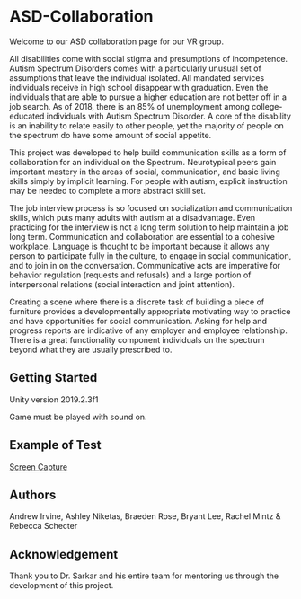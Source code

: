 # ASD-Collaboration
Welcome to our ASD collaboration page for our VR group. 

All disabilities come with social stigma and presumptions of incompetence. Autism Spectrum Disorders comes with a particularly unusual set of assumptions that leave the individual isolated. All mandated services individuals receive in high school disappear with graduation.  Even the individuals that are able to pursue a higher education are not better off in a job search. As of 2018, there is an 85% of unemployment among college-educated individuals with Autism Spectrum Disorder. A core of the disability is an inability to relate easily to other people, yet the majority of people on the spectrum do have some amount of social appetite. 

This project was developed to help build communication skills as a form of collaboration for an individual on the Spectrum. Neurotypical peers gain important mastery in the areas of social, communication, and basic living skills simply by implicit learning. For people with autism, explicit instruction may be needed to complete a more abstract skill set. 

The job interview process is so focused on socialization and communication skills, which puts many adults with autism at a disadvantage. Even practicing for the interview is not a long term solution to help maintain a job long term. Communication and collaboration are essential to a cohesive workplace. Language is thought to be important because it allows any person to participate fully in the culture, to engage in social communication, and to join in on the conversation. Communicative acts are imperative for behavior regulation (requests and refusals) and a large portion of interpersonal relations (social interaction and joint attention). 

Creating a scene where there is a discrete task of building a piece of furniture provides a developmentally appropriate motivating way to practice and have opportunities for social communication. Asking for help and progress reports are indicative of any employer and employee relationship. There is a great functionality component individuals on the spectrum beyond what they are usually prescribed to. 

## Getting Started
Unity version 2019.2.3f1

Game must be played with sound on. 

## Example of Test
[Screen Capture]()

## Authors
Andrew Irvine, Ashley Niketas, Braeden Rose, Bryant Lee, Rachel Mintz & Rebecca Schecter

## Acknowledgement
Thank you to Dr. Sarkar and his entire team for mentoring us through the development of this project. 
